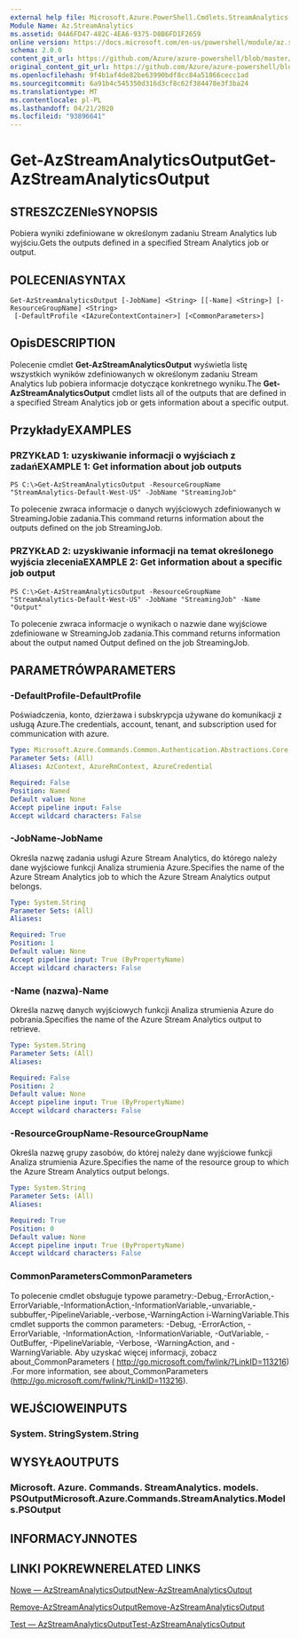 ```yaml
---
external help file: Microsoft.Azure.PowerShell.Cmdlets.StreamAnalytics.dll-Help.xml
Module Name: Az.StreamAnalytics
ms.assetid: 04A6FD47-482C-4EA6-9375-D8B6FD1F2659
online version: https://docs.microsoft.com/en-us/powershell/module/az.streamanalytics/get-azstreamanalyticsoutput
schema: 2.0.0
content_git_url: https://github.com/Azure/azure-powershell/blob/master/src/StreamAnalytics/StreamAnalytics/help/Get-AzStreamAnalyticsOutput.md
original_content_git_url: https://github.com/Azure/azure-powershell/blob/master/src/StreamAnalytics/StreamAnalytics/help/Get-AzStreamAnalyticsOutput.md
ms.openlocfilehash: 9f4b1af4de82be63990bdf8cc84a51866cecc1ad
ms.sourcegitcommit: 6a91b4c545350d316d3cf8c62f384478e3f3ba24
ms.translationtype: MT
ms.contentlocale: pl-PL
ms.lasthandoff: 04/21/2020
ms.locfileid: "93896641"
---
```

# <span data-ttu-id="c1b72-101">Get-AzStreamAnalyticsOutput</span><span class="sxs-lookup"><span data-stu-id="c1b72-101">Get-AzStreamAnalyticsOutput</span></span>

## <span data-ttu-id="c1b72-102">STRESZCZENIe</span><span class="sxs-lookup"><span data-stu-id="c1b72-102">SYNOPSIS</span></span>
<span data-ttu-id="c1b72-103">Pobiera wyniki zdefiniowane w określonym zadaniu Stream Analytics lub wyjściu.</span><span class="sxs-lookup"><span data-stu-id="c1b72-103">Gets the outputs defined in a specified Stream Analytics job or output.</span></span>

## <span data-ttu-id="c1b72-104">POLECENIA</span><span class="sxs-lookup"><span data-stu-id="c1b72-104">SYNTAX</span></span>

```
Get-AzStreamAnalyticsOutput [-JobName] <String> [[-Name] <String>] [-ResourceGroupName] <String>
 [-DefaultProfile <IAzureContextContainer>] [<CommonParameters>]
```

## <span data-ttu-id="c1b72-105">Opis</span><span class="sxs-lookup"><span data-stu-id="c1b72-105">DESCRIPTION</span></span>
<span data-ttu-id="c1b72-106">Polecenie cmdlet **Get-AzStreamAnalyticsOutput** wyświetla listę wszystkich wyników zdefiniowanych w określonym zadaniu Stream Analytics lub pobiera informacje dotyczące konkretnego wyniku.</span><span class="sxs-lookup"><span data-stu-id="c1b72-106">The **Get-AzStreamAnalyticsOutput** cmdlet lists all of the outputs that are defined in a specified Stream Analytics job or gets information about a specific output.</span></span>

## <span data-ttu-id="c1b72-107">Przykłady</span><span class="sxs-lookup"><span data-stu-id="c1b72-107">EXAMPLES</span></span>

### <span data-ttu-id="c1b72-108">PRZYKŁAD 1: uzyskiwanie informacji o wyjściach z zadań</span><span class="sxs-lookup"><span data-stu-id="c1b72-108">EXAMPLE 1: Get information about job outputs</span></span>
```
PS C:\>Get-AzStreamAnalyticsOutput -ResourceGroupName "StreamAnalytics-Default-West-US" -JobName "StreamingJob"
```

<span data-ttu-id="c1b72-109">To polecenie zwraca informacje o danych wyjściowych zdefiniowanych w StreamingJobie zadania.</span><span class="sxs-lookup"><span data-stu-id="c1b72-109">This command returns information about the outputs defined on the job StreamingJob.</span></span>

### <span data-ttu-id="c1b72-110">PRZYKŁAD 2: uzyskiwanie informacji na temat określonego wyjścia zlecenia</span><span class="sxs-lookup"><span data-stu-id="c1b72-110">EXAMPLE 2: Get information about a specific job output</span></span>
```
PS C:\>Get-AzStreamAnalyticsOutput -ResourceGroupName "StreamAnalytics-Default-West-US" -JobName "StreamingJob" -Name "Output"
```

<span data-ttu-id="c1b72-111">To polecenie zwraca informacje o wynikach o nazwie dane wyjściowe zdefiniowane w StreamingJob zadania.</span><span class="sxs-lookup"><span data-stu-id="c1b72-111">This command returns information about the output named Output defined on the job StreamingJob.</span></span>

## <span data-ttu-id="c1b72-112">PARAMETRÓW</span><span class="sxs-lookup"><span data-stu-id="c1b72-112">PARAMETERS</span></span>

### <span data-ttu-id="c1b72-113">-DefaultProfile</span><span class="sxs-lookup"><span data-stu-id="c1b72-113">-DefaultProfile</span></span>
<span data-ttu-id="c1b72-114">Poświadczenia, konto, dzierżawa i subskrypcja używane do komunikacji z usługą Azure.</span><span class="sxs-lookup"><span data-stu-id="c1b72-114">The credentials, account, tenant, and subscription used for communication with azure.</span></span>

```yaml
Type: Microsoft.Azure.Commands.Common.Authentication.Abstractions.Core.IAzureContextContainer
Parameter Sets: (All)
Aliases: AzContext, AzureRmContext, AzureCredential

Required: False
Position: Named
Default value: None
Accept pipeline input: False
Accept wildcard characters: False
```

### <span data-ttu-id="c1b72-115">-JobName</span><span class="sxs-lookup"><span data-stu-id="c1b72-115">-JobName</span></span>
<span data-ttu-id="c1b72-116">Określa nazwę zadania usługi Azure Stream Analytics, do którego należy dane wyjściowe funkcji Analiza strumienia Azure.</span><span class="sxs-lookup"><span data-stu-id="c1b72-116">Specifies the name of the Azure Stream Analytics job to which the Azure Stream Analytics output belongs.</span></span>

```yaml
Type: System.String
Parameter Sets: (All)
Aliases:

Required: True
Position: 1
Default value: None
Accept pipeline input: True (ByPropertyName)
Accept wildcard characters: False
```

### <span data-ttu-id="c1b72-117">-Name (nazwa)</span><span class="sxs-lookup"><span data-stu-id="c1b72-117">-Name</span></span>
<span data-ttu-id="c1b72-118">Określa nazwę danych wyjściowych funkcji Analiza strumienia Azure do pobrania.</span><span class="sxs-lookup"><span data-stu-id="c1b72-118">Specifies the name of the Azure Stream Analytics output to retrieve.</span></span>

```yaml
Type: System.String
Parameter Sets: (All)
Aliases:

Required: False
Position: 2
Default value: None
Accept pipeline input: True (ByPropertyName)
Accept wildcard characters: False
```

### <span data-ttu-id="c1b72-119">-ResourceGroupName</span><span class="sxs-lookup"><span data-stu-id="c1b72-119">-ResourceGroupName</span></span>
<span data-ttu-id="c1b72-120">Określa nazwę grupy zasobów, do której należy dane wyjściowe funkcji Analiza strumienia Azure.</span><span class="sxs-lookup"><span data-stu-id="c1b72-120">Specifies the name of the resource group to which the Azure Stream Analytics output belongs.</span></span>

```yaml
Type: System.String
Parameter Sets: (All)
Aliases:

Required: True
Position: 0
Default value: None
Accept pipeline input: True (ByPropertyName)
Accept wildcard characters: False
```

### <span data-ttu-id="c1b72-121">CommonParameters</span><span class="sxs-lookup"><span data-stu-id="c1b72-121">CommonParameters</span></span>
<span data-ttu-id="c1b72-122">To polecenie cmdlet obsługuje typowe parametry:-Debug,-ErrorAction,-ErrorVariable,-InformationAction,-InformationVariable,-unvariable,-subbuffer,-PipelineVariable,-verbose,-WarningAction i-WarningVariable.</span><span class="sxs-lookup"><span data-stu-id="c1b72-122">This cmdlet supports the common parameters: -Debug, -ErrorAction, -ErrorVariable, -InformationAction, -InformationVariable, -OutVariable, -OutBuffer, -PipelineVariable, -Verbose, -WarningAction, and -WarningVariable.</span></span> <span data-ttu-id="c1b72-123">Aby uzyskać więcej informacji, zobacz about_CommonParameters ( http://go.microsoft.com/fwlink/?LinkID=113216) .</span><span class="sxs-lookup"><span data-stu-id="c1b72-123">For more information, see about_CommonParameters (http://go.microsoft.com/fwlink/?LinkID=113216).</span></span>

## <span data-ttu-id="c1b72-124">WEJŚCIOWE</span><span class="sxs-lookup"><span data-stu-id="c1b72-124">INPUTS</span></span>

### <span data-ttu-id="c1b72-125">System. String</span><span class="sxs-lookup"><span data-stu-id="c1b72-125">System.String</span></span>

## <span data-ttu-id="c1b72-126">WYSYŁA</span><span class="sxs-lookup"><span data-stu-id="c1b72-126">OUTPUTS</span></span>

### <span data-ttu-id="c1b72-127">Microsoft. Azure. Commands. StreamAnalytics. models. PSOutput</span><span class="sxs-lookup"><span data-stu-id="c1b72-127">Microsoft.Azure.Commands.StreamAnalytics.Models.PSOutput</span></span>

## <span data-ttu-id="c1b72-128">INFORMACYJN</span><span class="sxs-lookup"><span data-stu-id="c1b72-128">NOTES</span></span>

## <span data-ttu-id="c1b72-129">LINKI POKREWNE</span><span class="sxs-lookup"><span data-stu-id="c1b72-129">RELATED LINKS</span></span>

[<span data-ttu-id="c1b72-130">Nowe — AzStreamAnalyticsOutput</span><span class="sxs-lookup"><span data-stu-id="c1b72-130">New-AzStreamAnalyticsOutput</span></span>](./New-AzStreamAnalyticsOutput.md)

[<span data-ttu-id="c1b72-131">Remove-AzStreamAnalyticsOutput</span><span class="sxs-lookup"><span data-stu-id="c1b72-131">Remove-AzStreamAnalyticsOutput</span></span>](./Remove-AzStreamAnalyticsOutput.md)

[<span data-ttu-id="c1b72-132">Test — AzStreamAnalyticsOutput</span><span class="sxs-lookup"><span data-stu-id="c1b72-132">Test-AzStreamAnalyticsOutput</span></span>](./Test-AzStreamAnalyticsOutput.md)


